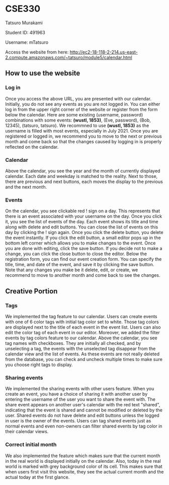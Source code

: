 # CSE330

Tatsuro Murakami

Student ID: 491963

Username: mTatsuro

Access the website from here: http://ec2-18-118-2-214.us-east-2.compute.amazonaws.com/~tatsuro/module5/calendar.html

## How to use the website
### Log in
Once you access the above URL, you are presented with our calendar. Initially, you do not see any events as you are not logged in. You can either log in from the upper right corner of the website or register from the form below the calendar. Here are some existing (username, password) combinations with some events: **(wustl, 1853)**, (Eve, password), (Bob, 12345), (tatsuro, tatsuro). We recommned to use **(wustl, 1853)** as the username is filled with most events, especially in July 2021. Once you are registered or logged in, we recommend you to move to the next or previous month and come back so that the changes caused by logging in is properly reflected on the calendar.

### Calendar
Above the calendar, you see the year and the month of currently displayed calendar. Each date and weekday is matched to the reality. Next to those, there are previous and next buttons, each moves the display to the previous and the next month.

### Events
On the calendar, you see clickable red ! sign on a day. This represents that there is an event associated with your username on the day. Once you click it, you see the list of events of the day. Each event shows its title and time along with delete and edit buttons. You can close the list of events on this day by clicking the ! sign again.  Once you click the delete button, you delete the event instantly. If you click the edit button, a small editor pops up in the bottom left corner which allows you to make changes to the event. Once you are done with editing, click the save button. If you decide not to make a change, you can click the close button to close the editor. Below the registration form, you can find our event creation form. You can specify the title, time, and date of the event, and save it by clicking the save button. Note that any changes you make be it delete, edit, or create, we recommend to move to another month and come back to see the changes.

## Creative Portion
### Tags
We implemented the tag feature to our calendar. Users can create events with one of 6 color tags with initial tag color set to white. Those tag colors are displayed next to the title of each event in the event list. Users can also edit the color tag of each event in our editor. Moreover, we added the filter events by tag colors feature to our calendar. Above the calendar, you see tag names with checkboxes. They are initially all checked, and by unselecting a tag, the events with the unselected tag disappear from the calendar view and the list of events. As these events are not really deleted from the database, you can check and uncheck multiple times to make sure you choose right tags to display.

### Sharing events
We implemented the sharing events with other users feature. When you create an event, you have a choice of sharing it with another user by entering the username of the user you want to share the event with. The share event appears on another user's calendar with the red text "shared", indicating that the event is shared and cannot be modified or deleted by the user. Shared events do not have delete and edit buttons unless the logged in user is the owner of the events. Users can tag shared events just as normal events and even non-owners can filter shared events by tag color in their calendar views.

### Correct initial month
We also implemented the feature which makes sure that the current month in the real world is displayed initially on the calendar. Also, today in the real world is marked with grey background color of its cell. This makes sure that when users first visit this website, they see the actual current month and the actual today at the first glance. 
